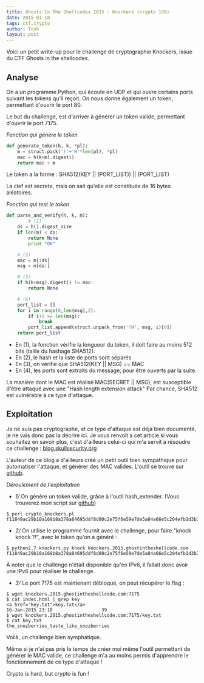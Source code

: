 ```yaml
---
title: Ghosts In The Shellcodes 2015 - Knockers (crypto 150)
date: 2015-01-18
tags: ctf,crypto
author: Tosh
layout: post
---
```


Voici un petit write-up pour le challenge de cryptographie Knockers, issue du CTF Ghosts in the shellcodes.

## Analyse

On a un programme Python, qui écoute en UDP et qui ouvre certains ports suivant les tokens qu'il reçoit.
On nous donne également un token, permettant d'ouvrir le port 80.

Le but du challenge, est d'arriver à générer un token valide, permettant d'ouvrir le port 7175.

*Fonction qui génère le token*

```python
def generate_token(h, k, *pl):
	m = struct.pack('!'+'H'*len(pl), *pl)
	mac = h(k+m).digest()
	return mac + m
```

Le token a la forme : SHA512(KEY || (PORT_LIST)) || (PORT_LIST)

La clef est secrete, mais on sait qu'elle est constituée de 16 bytes aléatoires.

*Fonction qui test le token*

```python
def parse_and_verify(h, k, m):
    	# (1)
	ds = h().digest_size
	if len(m) < ds:
		return None
        print "OK"

	# (2)
	mac = m[:ds]
	msg = m[ds:]

	# (3)
	if h(k+msg).digest() != mac:
		return None

	# (4)
	port_list = []
	for i in range(0,len(msg),2):
		if i+1 >= len(msg):
			break
		port_list.append(struct.unpack_from('!H', msg, i)[0])
	return port_list

```

- En (1), la fonction vérifie la longueur du token, il doit faire au moins 512 bits (taille du hashage SHA512).
- En (2), le hash et la liste de ports sont séparés
- En (3), on vérifie que SHA512(KEY || MSG) == MAC
- En (4), les ports sont extraits du message, pour être ouverts par la suite.

La manière dont le MAC est réalisé MAC(SECRET || MSG), est susceptible d'être attaqué avec une "Hash length extension attack"
Par chance, SHA512 est vulnérable à ce type d'attaque.

## Exploitation

Je ne suis pas cryptographe, et ce type d'attaque est déjà bien documenté, je ne vais donc pas la décrire ici.
Je vous renvoit à cet article si vous souhaitez en savoir plus, c'est d'ailleurs celui-ci qui m'a servit à résoudre ce challenge : [blog.skullsecurity.org](https://blog.skullsecurity.org/2012/everything-you-need-to-know-about-hash-length-extension-attacks)

L'auteur de ce blog a d'ailleurs créé un petit outil bien sympathique pour automatiser l'attaque, et générer des MAC valides.
L'outil se trouve sur [github](https://github.com/iagox86/hash_extender).


*Déroulement de l'exploitation*

- *1/* On génère un token valide, grâce à l'outil hash_extender. (Vous trouverez mon script sur [github](https://github.com/t00sh/ctf/blob/master/gits_2015/crypto_knockers.pl))

```
$ perl crypto_knockers.pl
f11849ac29b10a169b8a378a84695ddf8d80c2e75f6e59e7de5a84a66e5c204efb1d3b2e486498d106b7236b7fbf23fefb7f3ce930c702c25ff5563bd596bea7005080000000000000000000000000000000000000000000000000000000000000000000000000000000000000000000000000000000000000000000000000000000000000000000000000000000000000000000000000000000000000000000000000000000000000000000000000901c07
```

- *2/* On utilise le programme fournit avec le challenge, pour faire "knock knock ?!", avec le token qu'on a généré :

```
$ python2.7 knockers.py knock knockers.2015.ghostintheshellcode.com f11849ac29b10a169b8a378a84695ddf8d80c2e75f6e59e7de5a84a66e5c204efb1d3b2e486498d106b7236b7fbf23fefb7f3ce930c702c25ff5563bd596bea7005080000000000000000000000000000000000000000000000000000000000000000000000000000000000000000000000000000000000000000000000000000000000000000000000000000000000000000000000000000000000000000000000000000000000000000000000000901c07
```

À noter que le challenge n'était disponible qu'en IPv6, il fallait donc avoir une IPv6 pour réaliser le challenge.

- *3/* Le port 7175 est maintenant débloqué, on peut récupérer le flag :

```
$ wget knockers.2015.ghostintheshellcode.com:7175
$ cat index.html | grep key
<a href="key.txt">key.txt</a>                                            16-Jan-2015 23:10                  39
$ wget knockers.2015.ghostintheshellcode.com:7175/key.txt
$ cat key.txt
the_snozberries_taste_like_snozberries
```

Voilà, un challenge bien symphatique.

Même si je n'ai pas pris le temps de créer moi même l'outil permettant de générer le MAC valide, ce challenge m'a au moins permis d'apprendre le fonctionnement de ce type d'attaque !

Crypto is hard, but crypto is fun !